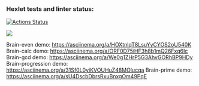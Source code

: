 ### Hexlet tests and linter status:
[![Actions Status](https://github.com/igorshunov/frontend-project-44/actions/workflows/hexlet-check.yml/badge.svg)](https://github.com/igorshunov/frontend-project-44/actions)

<a href="https://codeclimate.com/github/igorshunov/frontend-project-44/maintainability"><img src="https://api.codeclimate.com/v1/badges/70d345e2df6cc543b4d0/maintainability" /></a>

Brain-even demo: https://asciinema.org/a/HOXtnlqT8LsuYyCYOS2oU540K
Brain-calc demo: https://asciinema.org/a/ORF0D75iHF3h8b1mQ26Fxq6Ic
Brain-gcd demo: https://asciinema.org/a/We0g1ZHrP5G3AhvGORhBP9HDy
Brain-progression demo: https://asciinema.org/a/31Sf0L0yiKVOUHuZ48MOlucqa
Brain-prime demo: https://asciinema.org/a/sU4DscbDbrsRxuBnxgOm49PqE


